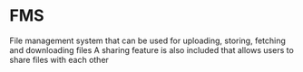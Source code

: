 # FMS
File management system that can be used for uploading, storing, fetching and downloading files
A sharing feature is also included that allows users to share files with each other
